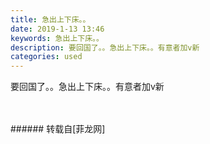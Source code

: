```yaml
---
title: 急出上下床。。
date: 2019-1-13 13:46
keywords: 急出上下床。。
description: 要回国了。。急出上下床。。有意者加v新
categories: used
---
```

<td class="t_f" id="postmessage_2682233">

要回国了。。急出上下床。。有意者加v新<br/>
<img alt="" border="0" class="zoom" data-cf-modified-95cd39492e480cc83c40dd8b-="" file="http://www.flw.ph/data/appbyme/upload/image/201901/13/CVjAfUvCQyLj.jpg" id="aimg_frgYd" lazyloadthumb="1" onclick="" onmouseover="" src="http://www.flw.ph/data/appbyme/upload/image/201901/13/CVjAfUvCQyLj.jpg"/><br/>
<br/>
<img alt="" border="0" class="zoom" data-cf-modified-95cd39492e480cc83c40dd8b-="" file="http://www.flw.ph/data/appbyme/upload/image/201901/13/JW5BF9nkLJ3a.jpg" id="aimg_ZtJak" lazyloadthumb="1" onclick="" onmouseover="" src="http://www.flw.ph/data/appbyme/upload/image/201901/13/JW5BF9nkLJ3a.jpg"/><br/>
<br/>
</td>
###### 转载自[菲龙网]